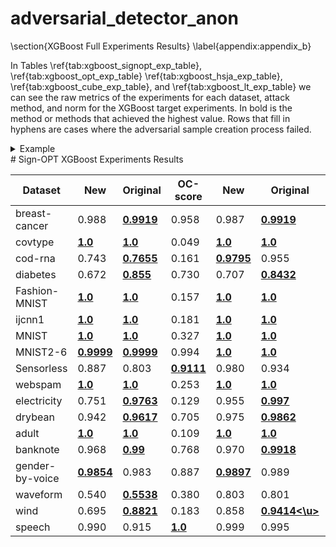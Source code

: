 # adversarial_detector_anon

\section{XGBoost Full Experiments Results}
\label{appendix:appendix_b}

In Tables \ref{tab:xgboost_signopt_exp_table}, \ref{tab:xgboost_opt_exp_table} \ref{tab:xgboost_hsja_exp_table}, \ref{tab:xgboost_cube_exp_table}, and \ref{tab:xgboost_lt_exp_table} we can see the raw metrics of the experiments for each dataset, attack method, and norm for the XGBoost target experiments. In bold is the method or methods that achieved the highest value. Rows that fill in hyphens are cases where the adversarial sample creation process failed.

<details>
<summary>Example</summary>
  nananana
</details>
# Sign-OPT XGBoost Experiments Results


| Dataset  | New    |  Original  | OC-score  |  New   | Original | OC-score  | New   | Original  | OC-score |  New   | Original | OC-score|
|----------------|--------|------------|-----------|--------|----------|-----------|-------|-----------|----------|--------|----------|----------|
|  breast-cancer    |	0.988 |	 **<u>0.9919</u>**	|	 0.958	 |	 0.987	 |	 **<u>0.9919</u>**	 |	 0.965	 |	 **<u>0.9971</u>**	 |	 0.997	 |	 0.960	 |	**<u>0.997</u>**	 |	 **<u>0.997</u>**	 |	 0.970 |
|covtype 	 |	 **<u>1.0</u>**	 |	  **<u>1.0</u>**	|	 0.049	 |	  **<u>1.0</u>**	 |	 **<u>1.0</u>**	 |	 0.843	 |	 **<u>1.0</u>**	 |	 **<u>1.0</u>**	 |	 0.053	 |	 **<u>1.0</u>**	 |	 **<u>1.0</u>**	 |	 0.833 |
|cod-rna 	 |	 0.743	 |	 **<u>0.7655</u>**	 |	 0.161	 |	 **<u>0.9795</u>**	 |	 0.955	 |	 0.880	 |	 **<u>0.7773</u>**	 |	 0.599	 |	 0.238	 |	 **<u>0.9808</u>**	 |	 0.936	 |	 0.889|
|diabetes 	 |	 0.672	 |	 **<u>0.855</u>**	 |	 0.730	 |	 0.707	 |	 **<u>0.8432</u>**	 |	 0.772	 |	 0.580	 |	 **<u>0.8668</u>**	 |	 0.445	 |	 0.702	 |	 **<u>0.8678</u>**	 |	 0.615|
|Fashion-MNIST 	 |	 **<u>1.0</u>**	 |	 **<u>1.0</u>**	 |	 0.157	 |	 **<u>1.0</u>**	 |	 **<u>1.0</u>**	 |	 0.839	 |	 **<u>0.9999</u>**	 |	 **<u>0.9999</u>**	 |	 0.237	 |	 **<u>1.0</u>**	 |	**<u>1.0</u>**	 |	 0.908|
| ijcnn1 	 |	 **<u>1.0</u>**	 |	 **<u>1.0</u>**	 |	 0.181	 |	 **<u>1.0</u>**	 |	 **<u>1.0</u>**	 |	 0.907	 |	 **<u>1.0</u>**	 |	 **<u>1.0</u>**	 |	 0.276	 |	 **<u>1.0</u>**	 |	 **<u>1.0</u>**	 |	 0.935|
| MNIST 	 |	 **<u>1.0</u>**	 |	 **<u>1.0</u>**	 |	 0.327	 |	 **<u>1.0</u>**	 |	 **<u>1.0</u>**	 |	 0.945	 |	 **<u>1.0</u>**	 |	 **<u>1.0</u>**	 |	 0.434	 |	 **<u>1.0</u>**	 |	 **<u>1.0</u>**	 |	 0.960 |
| MNIST2-6 	 |	 **<u>0.9999</u>**	 |	 **<u>0.9999</u>**	 |	 0.994	 |	 **<u>1.0</u>**	 |	 **<u>1.0</u>**	 |	 0.999	 |	 **<u>1.0</u>**	 |	 **<u>1.0</u>**	 |	 0.991	 |	 **<u>1.0</u>**	 |	 **<u>1.0</u>**	 |	 0.999|
| Sensorless  |	 0.887	 |	 0.803	 |	 **<u>0.9111</u>**	 |	 0.980	 |	 0.934	 |	 **<u>0.9982</u>**	 |	 **<u>0.9709</u>**	 |	 0.939	 |	 0.887	 |	 0.997	 |	 0.987	 |	 **<u>0.9984</u>**|
| webspam |	 **<u>1.0</u>**	 |	 **<u>1.0</u>**	 |	 0.253	 |	 **<u>1.0</u>**	 |	 **<u>1.0</u>**	 |	 0.985	 |	 **<u>1.0</u>**	 |	 **<u>1.0</u>**	 |	 0.354	 |	 **<u>1.0</u>**	 |	 **<u>1.0</u>**	 |	 0.990|
| electricity 	 |	 0.751	 |	 **<u>0.9763</u>**	 |	 0.129	 |	 0.955	 |	 **<u>0.997</u>**	 |	 0.883	 |	 0.829	 |	 **<u>0.9661</u>**	 |	 0.300	 |	 0.970	 |	 **<u>0.9968</u>**	 |	 0.901|
| drybean 	 |	 0.942	 |	 **<u>0.9617</u>**	 |	 0.705	 |	 0.975	 |	 **<u>0.9862</u>**	 |	 0.974	 |	 **<u>0.9585</u>**	 |	 0.914	 |	 0.796	 |	 **<u>0.9868</u>**	 |	 0.955	 |	 0.967|
| adult 	 |	 **<u>1.0</u>**	 |	 **<u>1.0</u>**	 |	 0.109	 |	 **<u>1.0</u>**	 |	 **<u>1.0</u>**	 |	 0.813	 |	 **<u>1.0</u>**	 |	 **<u>1.0</u>**	 |	 0.128	 |	 **<u>1.0</u>**	 |	 **<u>1.0</u>**	 |	 0.817|
| banknote 	 |	 0.968	 |	 **<u>0.99</u>**	 |	 0.768	 |	 0.970	 |	 **<u>0.9918</u>**	 |	 0.961	 |	 **<u>0.9699</u>**	 |	 0.961	 |	 0.798	 |	 **<u>0.9822</u>**	 |	 0.982	 |	 0.957 |
| gender-by-voice  |	 **<u>0.9854</u>**	 |	 0.983	 |	 0.887	 |	 **<u>0.9897</u>**	 |	 0.989	 |	 0.978	 |	 0.982	 |	 **<u>0.9964</u>**	 |	 0.960	 |	 0.990	 |	 **<u>0.9975</u>**	 |	 0.993|
| waveform 	 |	 0.540	 |	 **<u>0.5538</u>**	 |	 0.380	 |	 0.803	 |	 0.801	 |	 **<u>0.8628</u>**	 |	 0.467	 |	 **<u>0.5575</u>**	 |	 0.461	 |	 0.717	 |	 0.779	 |	 **<u>0.8665</u>**|
| wind 	 |	 0.695	 |	 **<u>0.8821</u>**	 |	 0.183	 |	 0.858	 |	 **<u>0.9414<\u>**	 |	 0.730	 |	 0.526	 |	 **<u>0.7558<\u>**	 |	 0.205	 |	 0.819	 |	 **<u>0.8812</u>**	 |	 0.742 || 
| speech 	|	 0.990	 |	 0.915	 |	**<u>1.0</u>** 	|	 0.999	 |	 0.995	 |	 **<u>1.0</u>**	 |	 **<u>0.9943</u>**	 |	 0.965	 |	 0.967	|	 **<u>0.9987</u>**	 | 0.990	 |	 0.998  |
